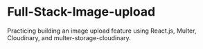 # Full-Stack-Image-upload
Practicing building an image upload feature using React.js, Multer, Cloudinary, and multer-storage-cloudinary. 
